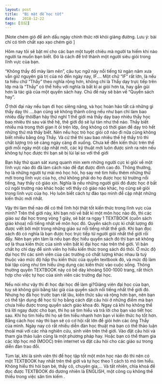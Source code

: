 ```yaml
---
layout: post
title:  "Bí mật để học tốt"
date:   2018-12-22
tags: [日記]
---
```


[Note chém gió để ánh dấu ngày chính thức rời khỏi giảng đường.
Lưu ý: bài chỉ có tính chất xạo xạo chém gió ]

Hôm nay tôi sẽ bật mí cho các bạn một tuyệt chiêu mà người ta hiếm khi nào người ta muốn bạn biết. Đó là cách để trở thành một 
người siêu giỏi trong lĩnh vực của bạn.

“Không thầy đố mày làm nên”, câu tục ngữ này nổi tiếng từ ngàn năm xưa vẫn giữ nguyên giá trị của nó đến ngày nay, IF.... 
Một chữ “IF” rất lớn, là nếu ta hiểu chữ “Thầy” theo nghĩa rộng hơn, không chỉ là Thầy dạy trực tiếp trên lớp mà là “Thầy” có 
thể hiểu với nghĩa là bất kì ai giỏi hơn ta, hay gần gũi hơn là tác giả của một quyển sách hay. Chủ đề này sẽ bàn về “Quyển 
sách hay”.

Ở thời đại này nếu bạn đi học siêng năng, và học hoàn hảo tất cả những gì thầy dạy thì ….bạn cũng sẽ không thành công nếu như
bạn chỉ làm bao nhiêu đấy thôiBạn hãy thử nghĩ 1 thế giới mà thầy dạy bao nhiêu thầy học bao nhiêu thì sau vài thế hệ, thê giới
đó sẽ lụi tàn như thế nào. Thầy biết nhiều mà trong thời gian ít ỏi trên lớp, ổng không có thời gian để dạy trò hết những thứ 
mà thầy biết. Nên nếu học trò học giỏi cở nào đi nữa cũng không biết nhiều bằng ông Thầy. Và cứ thế thì sau bao nhiêu thế hệ 
thầy trò thì chất lượng trò sẽ càng ngày càng đi xuống. Chưa kể đến kiến thức trên thế giới mỗi ngày một cập nhật mới, các kỹ 
thuật mới luôn được sinh ra nên nếu không tự học được thì bạn sẽ bị lùi lại so với thế giới

Bạn hãy thử quan sát xung quanh mìn xem những người cực kì giỏi về một lĩnh vực nào đó đã làm cách nào để đạt được đỉnh cao đó.
Thông thường, họ là những người tự mài mò học hỏi, họ say mê tìm hiểu thêm những thứ mới trong lĩnh vực của họ, chứ không phải
do họ được học từ trường nổi tiếng, hay thầy cô giáo xịn. Nghĩa là nếu những người giỏi đó được học ở bất cứ ngôi trường nào 
khác hoặc với thầy cô giáo nào khác, họ cũng sẽ giỏi trong lĩnh vực của họ. Họ luôn biết cách tự đào tạo mình để cập nhật những
kiến thức mới nhất.

Vậy thì làm thế nào để có thể lĩnh hội thật tốt kiến thức trong lĩnh vực của mình? Trên thế giới này, khi bạn nói về bất kì
một môn học nào đó, thì các giáo sư đại học trong vòng 1 giây, sẽ bật ra ngay 1 TEXTBOOK (cuốn sách giáo khoa) nổi tiếng nhất 
về môn học đó. Quyển sách cực kì chất lượng đó được viết bởi một trong những giáo sư nổi tiếng nhất thế giới. Khi bạn đọc sách
đó có nghĩa là bạn được học trực tiếp từ người giỏi nhất thế giới rồi đấy. Nên bạn yên tâm là nếu bạn đọc hiểu quyển sách đó
thì bạn sẽ không sợ là thua kiến thức của sinh viên bất kì đại học nào trên thế giới. Vì bản chất họ chỉ dạy để sinh viên họ
hiểu kiến thức trong sách đó thôi. Ở mức độ đại học thì các sinh viên của các trường có chất lượng khác nhau là tuỳ thuộc vào
mức độ hấp thu kiến thức của quyển textbook đó, và mức độ làm bài tập cũng như tìm hiểu ứng dụng các kiến thức vào cuộc sống.
Thông thường quyển TEXTBOOK này có bề dày khoảng 500-1000 trang, rất thích hợp cho việc tự học của sinh viên các trường đại
học. 

Nếu nói như vậy thì đi học đại học để làm gì?Giảng viên đại học của bạn, tuy sẽ không giỏi bằng tác giả của quyển sách 
nổi tiếng nhất thế giới đó. Nhưng họ đã học trước bạn rất lâu, kiến thức sâu và rộng hơn bạn, nên bạn có thể tận dụng để 
học từ họ bằng cách đặt câu hỏi ở những điểm mà bạn chưa hiểu được trong quyển sách giáo khoa đó. Ngay cả khi họ không thể 
trả lời ngay được cho bạn, thì họ sẽ tìm hiểu và trả lời cho bạn vào tiết học sau. Khi họ tìm hiểu thì họ sẽ tìm hiểu nhanh
hơn bạn vì kiến thức họ tốt hơn. Bằng cách học này thì bạn sẽ có cơ hội rất lớn để giỏi hơn các ông Thầy của mình. Ngày nay 
có rất nhiều diễn đàn học thuật mà bạn có thể thảo luận thoải mái với các nhà nghiên cứu, sinh viên trên thế giới. Vào đặt
câu hỏi và tham gia thảo luận cũng là một phương pháp hay. Hoặc bạn có thể tham gia các lớp học mở (MOOC) trên internet và 
đặt câu hỏi cho các giáo sư trong diễn đàn trao đổi.

Tùm lại, khi là sinh viên thì để học tập tốt một môn học nào đó thì nên có một TEXTBOOK hay nhất trên thế giới và tự học
theo 1 cách tò mò tìm hiểu. Không hiểu thì hỏi bạn bè, thầy cô, chuyên gia,… Và tất nhiên, chìa khoá để đọc được TEXTBOOK 
đó đương nhiên là ENGLISH, một công cụ không thể thiếu trong việc săn tìm kiếm .

